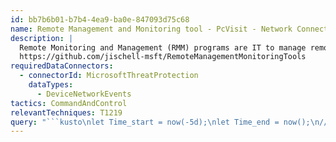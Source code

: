 ```yaml
---
id: bb7b6b01-b7b4-4ea9-ba0e-847093d75c68
name: Remote Management and Monitoring tool - PcVisit - Network Connection
description: |
  Remote Monitoring and Management (RMM) programs are IT to manage remote endpoints. Attackers have begun to abuse these programs to persist or provide C2 channels.
  https://github.com/jischell-msft/RemoteManagementMonitoringTools
requiredDataConnectors:
  - connectorId: MicrosoftThreatProtection
    dataTypes:
      - DeviceNetworkEvents
tactics: CommandAndControl
relevantTechniques: T1219
query: "```kusto\nlet Time_start = now(-5d);\nlet Time_end = now();\n//\nDeviceNetworkEvents\n| where Timestamp between (Time_start..Time_end)\n| where RemoteUrl has_any (\n        'pcvisit.de',\n        'cloudflare-pcvisit.com'\n    )\n    and InitiatingProcessVersionInfoCompanyName has 'pcvisit software ag'\n| summarize FirstSeen=min(Timestamp), LastSeen=max(Timestamp), \n    Report=make_set(ReportId), Count=count() by DeviceId, DeviceName,\n    RemoteUrl \n```"
---
```


